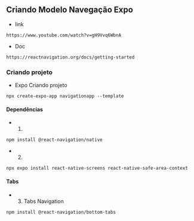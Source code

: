 ## Criando Modelo Navegação Expo

* link
```
https://www.youtube.com/watch?v=gH9Vvq6WbnA
```

* Doc
```
https://reactnavigation.org/docs/getting-started
```

### Criando projeto

* Expo Criando projeto
```
npx create-expo-app navigationapp --template
```

#### Dependências
* 1.
```
npm install @react-navigation/native
```

* 2.
```
npx expo install react-native-screens react-native-safe-area-context
```

#### Tabs
* 3. Tabs Navigation
```
npm install @react-navigation/bottom-tabs
```